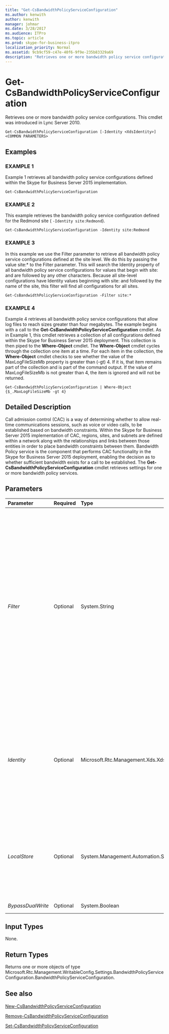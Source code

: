 ```yaml
---
title: "Get-CsBandwidthPolicyServiceConfiguration"
ms.author: kenwith
author: kenwith
manager: johmar
ms.date: 3/28/2017
ms.audience: ITPro
ms.topic: article
ms.prod: skype-for-business-itpro
localization_priority: Normal
ms.assetid: 9cb9cf59-c47e-40f6-9f9e-235b83329a69
description: "Retrieves one or more bandwidth policy service configurations. This cmdlet was introduced in Lync Server 2010."
---
```


# Get-CsBandwidthPolicyServiceConfiguration
 
Retrieves one or more bandwidth policy service configurations. This cmdlet was introduced in Lync Server 2010.
  
```
Get-CsBandwidthPolicyServiceConfiguration [-Identity <XdsIdentity>] <COMMON PARAMETERS>

```

## Examples

### EXAMPLE 1

Example 1 retrieves all bandwidth policy service configurations defined within the Skype for Business Server 2015 implementation.
  
```
Get-CsBandwidthPolicyServiceConfiguration
```

### EXAMPLE 2

This example retrieves the bandwidth policy service configuration defined for the Redmond site ( `-Identity site:Redmond`).
  
```
Get-CsBandwidthPolicyServiceConfiguration -Identity site:Redmond
```

### EXAMPLE 3

In this example we use the Filter parameter to retrieve all bandwidth policy service configurations defined at the site level. We do this by passing the value site:\* to the Filter parameter. This will search the Identity property of all bandwidth policy service configurations for values that begin with site: and are followed by any other characters. Because all site-level configurations have Identity values beginning with site: and followed by the name of the site, this filter will find all configurations for all sites.
  
```
Get-CsBandwidthPolicyServiceConfiguration -Filter site:*
```

### EXAMPLE 4

Example 4 retrieves all bandwidth policy service configurations that allow log files to reach sizes greater than four megabytes. The example begins with a call to the **Get-CsBandwidthPolicyServiceConfiguration** cmdlet. As in Example 1, this cmdlet retrieves a collection of all configurations defined within the Skype for Business Server 2015 deployment. This collection is then piped to the **Where-Object** cmdlet. The **Where-Object** cmdlet cycles through the collection one item at a time. For each item in the collection, the **Where-Object** cmdlet checks to see whether the value of the MaxLogFileSizeMb property is greater than (-gt) 4. If it is, that item remains part of the collection and is part of the command output. If the value of MaxLogFileSizeMb is not greater than 4, the item is ignored and will not be returned.
  
```
Get-CsBandwidthPolicyServiceConfiguration | Where-Object {$_.MaxLogFileSizeMb -gt 4}
```

## Detailed Description

Call admission control (CAC) is a way of determining whether to allow real-time communications sessions, such as voice or video calls, to be established based on bandwidth constraints. Within the Skype for Business Server 2015 implementation of CAC, regions, sites, and subnets are defined within a network along with the relationships and links between those entities in order to place bandwidth constraints between them. Bandwidth Policy service is the component that performs CAC functionality in the Skype for Business Server 2015 deployment, enabling the decision as to whether sufficient bandwidth exists for a call to be established. The **Get-CsBandwidthPolicyServiceConfiguration** cmdlet retrieves settings for one or more bandwidth policy services.
  
## Parameters

|**Parameter**|**Required**|**Type**|**Description**|
|:-----|:-----|:-----|:-----|
| _Filter_ <br/> |Optional  <br/> |System.String  <br/> |A string containing one or more wildcard characters that will be used to search the Identity property of all bandwidth policy service configurations to find every configuration with an Identity that matches the wildcard pattern. For example, the Filter value site:\* will retrieve all configurations with Identity values that begin with the string site: and end with any set of characters.  <br/> |
| _Identity_ <br/> |Optional  <br/> |Microsoft.Rtc.Management.Xds.XdsIdentity  <br/> |The unique identifier of the configuration you want to retrieve. This identifier will consist of the scope (for the global configuration) or the scope and name (for a site-level configuration, such as site:Redmond).  <br/> |
| _LocalStore_ <br/> |Optional  <br/> |System.Management.Automation.SwitchParameter  <br/> |Retrieves the bandwidth policy service configuration from the local replica of the Central Management store, rather than from the Central Management store itself.  <br/> |
| _BypassDualWrite_ <br/> |Optional  <br/> |System.Boolean  <br/> |PARAMVALUE: $true | $false  <br/> |
   
## Input Types

None.
  
## Return Types

Returns one or more objects of type Microsoft.Rtc.Management.WritableConfig.Settings.BandwidthPolicyServiceConfiguration.BandwidthPolicyServiceConfiguration.
  
## See also

#### 

[New-CsBandwidthPolicyServiceConfiguration](new-csbandwidthpolicyserviceconfiguration.md)
  
[Remove-CsBandwidthPolicyServiceConfiguration](remove-csbandwidthpolicyserviceconfiguration.md)
  
[Set-CsBandwidthPolicyServiceConfiguration](set-csbandwidthpolicyserviceconfiguration.md)

